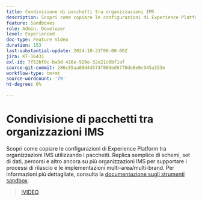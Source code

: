```yaml
---
title: Condivisione di pacchetti tra organizzazioni IMS
description: Scopri come copiare le configurazioni di Experience Platform tra organizzazioni IMS utilizzando i pacchetti. Replica semplice di schemi, set di dati, percorsi e altro ancora su più organizzazioni IMS per supportare distribuzioni multi-area geografica/multi-brand.
feature: Sandboxes
role: Admin, Developer
level: Experienced
doc-type: Feature Video
duration: 153
last-substantial-update: 2024-10-31T00:00:00Z
jira: KT-16431
exl-id: 7f52bf0c-ba0d-416e-920e-32e21c0bf1af
source-git-commit: 286c85aa88d44574f00ded67f0de8e0c945a153e
workflow-type: tm+mt
source-wordcount: '79'
ht-degree: 0%

---
```


# Condivisione di pacchetti tra organizzazioni IMS

Scopri come copiare le configurazioni di Experience Platform tra organizzazioni IMS utilizzando i pacchetti. Replica semplice di schemi, set di dati, percorsi e altro ancora su più organizzazioni IMS per supportare i processi di rilascio e le implementazioni multi-area/multi-brand. Per informazioni più dettagliate, consulta la [documentazione sugli strumenti sandbox](https://experienceleague.adobe.com/it/docs/experience-platform/sandbox/ui/sharing-packages-across-orgs).

>[!VIDEO](https://video.tv.adobe.com/v/3435815/?learn=on&enablevpops)
